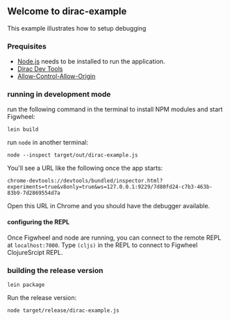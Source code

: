 ## Welcome to dirac-example

This example illustrates how to setup debugging

### Prequisites

* [Node.js](https://nodejs.org/en/) needs to be installed to run the application.
* [Dirac Dev Tools](https://chrome.google.com/webstore/detail/dirac-devtools/kbkdngfljkchidcjpnfcgcokkbhlkogi)
* [Allow-Control-Allow-Origin](https://chrome.google.com/webstore/detail/allow-control-allow-origi/nlfbmbojpeacfghkpbjhddihlkkiljbi)

### running in development mode

run the following command in the terminal to install NPM modules and start Figwheel:

```
lein build
```

run `node` in another terminal:

```
node --inspect target/out/dirac-example.js
```

You'll see a URL like the following once the app starts:

```
chrome-devtools://devtools/bundled/inspector.html?experiments=true&v8only=true&ws=127.0.0.1:9229/7d80fd24-c7b3-463b-83b9-7d2869554d7a
```

Open this URL in Chrome and you should have the debugger available.

#### configuring the REPL

Once Figwheel and node are running, you can connect to the remote REPL at `localhost:7000`.
Type `(cljs)` in the REPL to connect to Figwheel ClojureSrcipt REPL.


### building the release version

```
lein package
```

Run the release version:

```
node target/release/dirac-example.js
```
